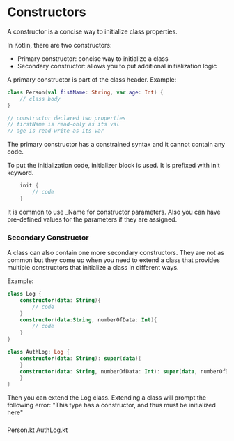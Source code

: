 # Constructors

A constructor is a concise way to initialize class properties.

In Kotlin, there are two constructors:
- Primary constructor: concise way to initialize a class
- Secondary constructor: allows you to put additional initialization logic

A primary constructor is part of the class header. Example:
```kotlin
class Person(val fistName: String, var age: Int) {
    // class body
}

// constructor declared two properties
// firstName is read-only as its val
// age is read-write as its var
```

The primary constructor has a constrained syntax and it cannot contain any code.

To put the initialization code, initializer block is used. It is prefixed with init keyword.

```kotlin
    init {
        // code
    }
```
It is common to use _Name for constructor parameters. Also you can have pre-defined values for the parameters if they are assigned.

### Secondary Constructor
A class can also contain one more secondary constructors. They are not as common but they come up when you need to extend a class that provides multiple constructors that initialize a class in different ways.

Example:
```kotlin
class Log {
    constructor(data: String){
        // code
    }
    constructor(data:String, numberOfData: Int){
        // code
    }
}

class AuthLog: Log {
    constructor(data: String): super(data){
    }
    constructor(data: String, numberOfData: Int): super(data, numberOfData) {
    }
}
```
Then you can extend the Log class. Extending a class will prompt the following error: "This type has a constructor, and thus must be initialized here"

###
Person.kt
AuthLog.kt